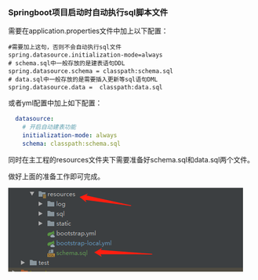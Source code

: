 ### Springboot项目启动时自动执行sql脚本文件

需要在application.properties文件中加上以下配置：

```properties
#需要加上这句，否则不会自动执行sql文件
spring.datasource.initialization-mode=always
# schema.sql中一般存放的是建表语句DDL
spring.datasource.schema = classpath:schema.sql
# data.sql中一般存放的是需要插入更新等sql语句DML
spring.datasource.data =  classpath:data.sql
```

或者yml配置中加上如下配置：

```yaml
  datasource:
    # 开启自动建表功能
    initialization-mode: always
    schema: classpath:schema.sql
```

同时在主工程的resources文件夹下需要准备好schema.sql和data.sql两个文件。

做好上面的准备工作即可完成。

![image-20201216091754839](images/image-20201216091754839.png)

